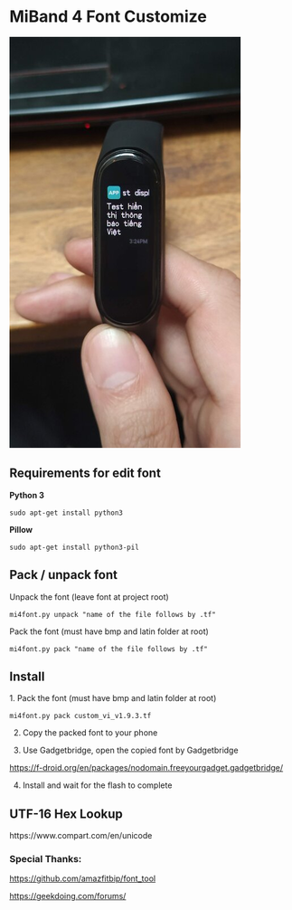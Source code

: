 <h1>MiBand 4 Font Customize</h1>

![Screenshot Test](https://github.com/vanduc2514/mb4-font-custom/blob/master/rsz_img_20210404_152428.jpg)

<h2>Requirements for edit font</h2>

**Python 3**
    
    sudo apt-get install python3    
    
**Pillow**

    sudo apt-get install python3-pil

<h2>Pack / unpack font</h2>

Unpack the font (leave font at project root)

    mi4font.py unpack "name of the file follows by .tf"

Pack the font (must have bmp and latin folder at root)

    mi4font.py pack "name of the file follows by .tf"
    
<h2>Install</h2>
1. Pack the font (must have bmp and latin folder at root)
    
    mi4font.py pack custom_vi_v1.9.3.tf

2. Copy the packed font to your phone

3. Use Gadgetbridge, open the copied font by Gadgetbridge

https://f-droid.org/en/packages/nodomain.freeyourgadget.gadgetbridge/

4. Install and wait for the flash to complete

<h2>UTF-16 Hex Lookup</h2>
https://www.compart.com/en/unicode

<h3>Special Thanks:</h3>

https://github.com/amazfitbip/font_tool

https://geekdoing.com/forums/
